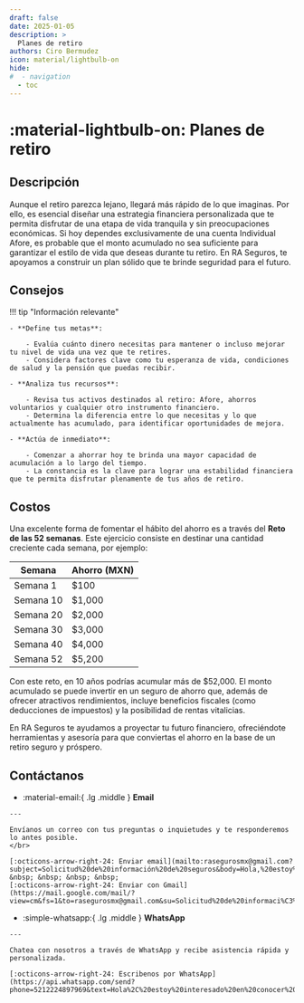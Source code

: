 ```yaml
---
draft: false
date: 2025-01-05
description: >
  Planes de retiro
authors: Ciro Bermudez
icon: material/lightbulb-on
hide: 
#  - navigation
  - toc
---
```


# :material-lightbulb-on: Planes de retiro

## Descripción

<div class="justify" markdown>

Aunque el retiro parezca lejano, llegará más rápido de lo que imaginas.
Por ello, es esencial diseñar una estrategia financiera personalizada
que te permita disfrutar de una etapa de vida tranquila y sin preocupaciones económicas.
Si hoy dependes exclusivamente de una cuenta Individual Afore, es probable que el monto
acumulado no sea suficiente para garantizar el estilo de vida que deseas durante tu retiro.
En RA Seguros, te apoyamos a construir un plan sólido que te brinde seguridad para el futuro.

</div>

## Consejos

!!! tip "Información relevante"

    - **Define tus metas**:

        - Evalúa cuánto dinero necesitas para mantener o incluso mejorar tu nivel de vida una vez que te retires.
        - Considera factores clave como tu esperanza de vida, condiciones de salud y la pensión que puedas recibir.

    - **Analiza tus recursos**:

        - Revisa tus activos destinados al retiro: Afore, ahorros voluntarios y cualquier otro instrumento financiero.
        - Determina la diferencia entre lo que necesitas y lo que actualmente has acumulado, para identificar oportunidades de mejora.

    - **Actúa de inmediato**:

        - Comenzar a ahorrar hoy te brinda una mayor capacidad de acumulación a lo largo del tiempo.
        - La constancia es la clave para lograr una estabilidad financiera que te permita disfrutar plenamente de tus años de retiro.

## Costos

Una excelente forma de fomentar el hábito del ahorro es a través del 
**Reto de las 52 semanas**. Este ejercicio consiste en destinar una cantidad creciente cada semana, por ejemplo:

<div class="center-table" markdown>

| Semana    | Ahorro (MXN) |
| --------- | ------------ |
| Semana 1  | $100         |
| Semana 10 | $1,000       |
| Semana 20 | $2,000       |
| Semana 30 | $3,000       |
| Semana 40 | $4,000       |
| Semana 52 | $5,200       |

</div>

Con este reto, en 10 años podrías acumular más de $52,000. El monto acumulado se puede invertir en un seguro de ahorro que, además de ofrecer atractivos rendimientos, incluye beneficios fiscales (como deducciones de impuestos) y la posibilidad de rentas vitalicias.

En RA Seguros te ayudamos a proyectar tu futuro financiero, ofreciéndote herramientas y asesoría para que conviertas el ahorro en la base de un retiro seguro y próspero.


## Contáctanos

<div class="grid cards" markdown>

-    :material-email:{ .lg .middle } __Email__

    ---

    Envíanos un correo con tus preguntas o inquietudes y te responderemos lo antes posible.
    </br>

    [:octicons-arrow-right-24: Enviar email](mailto:rasegurosmx@gmail.com?subject=Solicitud%20de%20información%20de%20seguros&body=Hola,%20estoy%20interesado%20en%20conocer%20más%20sobre%20las%20opciones%20de%20seguro.%20Agradecería%20su%20respuesta.%20Saludos.) &nbsp; &nbsp; &nbsp; &nbsp;
    [:octicons-arrow-right-24: Enviar con Gmail](https://mail.google.com/mail/?view=cm&fs=1&to=rasegurosmx@gmail.com&su=Solicitud%20de%20informaci%C3%B3n%20de%20seguros&body=Hola,%20estoy%20interesado%20en%20conocer%20m%C3%A1s%20sobre%20las%20opciones%20de%20seguro.%20Agradecer%C3%ADa%20su%20respuesta.%20Saludos.)

-    :simple-whatsapp:{ .lg .middle } __WhatsApp__

    ---

    Chatea con nosotros a través de WhatsApp y recibe asistencia rápida y personalizada.

    [:octicons-arrow-right-24: Escribenos por WhatsApp](https://api.whatsapp.com/send?phone=5212224897969&text=Hola%2C%20estoy%20interesado%20en%20conocer%20m%C3%A1s%20sobre%20las%20opciones%20de%20seguro.%20Agradecer%C3%ADa%20su%20respuesta.%20Saludos.)

</div>
